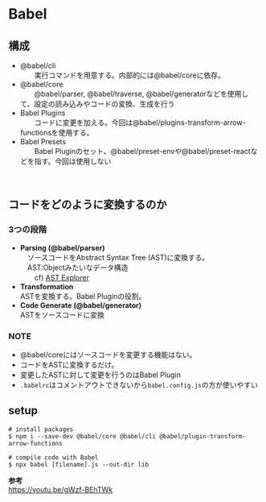 # Babel
## 構成  
  
- @babel/cli  
　　実行コマンドを用意する。内部的には@babel/coreに依存。  
- @babel/core  
　　@babel/parser, @babel/traverse, @babel/generatorなどを使用して、設定の読み込みやコードの変換、生成を行う  
- Babel Plugins  
　　コードに変更を加える。今回は@babel/plugins-transform-arrow-functionsを使用する。  
- Babel Presets  
　　Babel Pluginのセット、@babel/preset-envや@babel/preset-reactなどを指す。今回は使用しない  

<br/>

## コードをどのように変換するのか  

### 3つの段階  
  
- **Parsing (@babel/parser)**  
　ソースコードをAbstract Syntax Tree (AST)に変換する。  
  　AST:Objectみたいなデータ構造  
　　cf) [AST Explorer](https://astexplorer.net/)  
- **Transformation**  
  ASTを変換する。Babel Pluginの役割。  
- **Code Generate (@babel/generator)**  
  ASTをソースコードに変換  

### NOTE
  
- @babel/coreにはソースコードを変更する機能はない。  
- コードをASTに変換するだけ。  
- 変更したASTに対して変更を行うのはBabel Plugin  
- `.babelrc`はコメントアウトできないから`babel.config.js`の方が使いやすい  

## setup  

```  
# install packages  
$ npm i --save-dev @babel/core @babel/cli @babel/plugin-transform-arrow-functions

# compile code with Babel  
$ npx babel [filename].js --out-dir lib
```
  
**参考**  
https://youtu.be/gWzf-BEhTWk  
